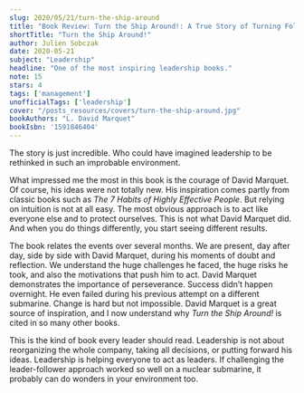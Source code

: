 ```yaml
---
slug: 2020/05/21/turn-the-ship-around
title: "Book Review: Turn the Ship Around!: A True Story of Turning Followers into Leaders"
shortTitle: "Turn the Ship Around!"
author: Julien Sobczak
date: 2020-05-21
subject: "Leadership"
headline: "One of the most inspiring leadership books."
note: 15
stars: 4
tags: ['management']
unofficialTags: ['leadership']
cover: "/posts_resources/covers/turn-the-ship-around.jpg"
bookAuthors: "L. David Marquet"
bookIsbn: '1591846404'
---
```



The story is just incredible. Who could have imagined leadership to be rethinked in such an improbable environment.

What impressed me the most in this book is the courage of David Marquet. Of course, his ideas were not totally new. His inspiration comes partly from classic books such as _The 7 Habits of Highly Effective People_. But relying on intuition is not at all easy. The most obvious approach is to act like everyone else and to protect ourselves. This is not what David Marquet did. And when you do things differently, you start seeing different results.

The book relates the events over several months. We are present, day after day, side by side with David Marquet, during his moments of doubt and reflection. We understand the huge challenges he faced, the huge risks he took, and also the motivations that push him to act. David Marquet demonstrates the importance of perseverance. Success didn’t happen overnight. He even failed during his previous attempt on a different submarine. Change is hard but not impossible. David Marquet is a great source of inspiration, and I now understand why _Turn the Ship Around!_ is cited in so many other books.

This is the kind of book every leader should read. Leadership is not about reorganizing the whole company, taking all decisions, or putting forward his ideas. Leadership is helping everyone to act as leaders. If challenging the leader-follower approach worked so well on a nuclear submarine, it probably can do wonders in your environment too.

